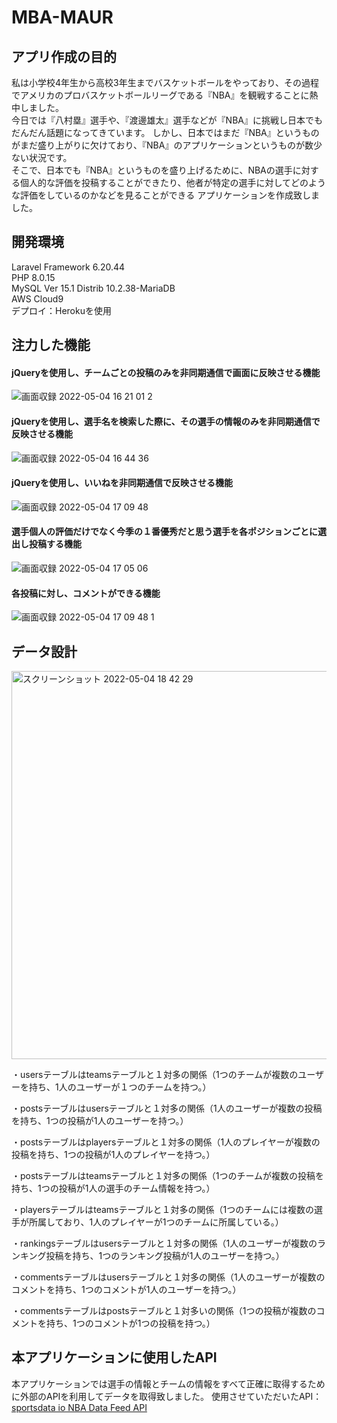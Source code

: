 # MBA-MAUR

## アプリ作成の目的
私は小学校4年生から高校3年生までバスケットボールをやっており、その過程でアメリカのプロバスケットボールリーグである『NBA』を観戦することに熱中しました。  
今日では『八村塁』選手や、『渡邊雄太』選手などが『NBA』に挑戦し日本でもだんだん話題になってきています。 
しかし、日本ではまだ『NBA』というものがまだ盛り上がりに欠けており、『NBA』のアプリケーションというものが数少ない状況です。  
そこで、日本でも『NBA』というものを盛り上げるために、NBAの選手に対する個人的な評価を投稿することができたり、他者が特定の選手に対してどのような評価をしているのかなどを見ることができる
アプリケーションを作成致しました。  

## 開発環境
Laravel Framework 6.20.44  
PHP 8.0.15  
MySQL  Ver 15.1 Distrib 10.2.38-MariaDB  
AWS Cloud9  
デプロイ：Herokuを使用   

## 注力した機能

#### jQueryを使用し、チームごとの投稿のみを非同期通信で画面に反映させる機能
![画面収録 2022-05-04 16 21 01 2](https://user-images.githubusercontent.com/98683921/166640231-7ba6aaee-e47a-41e6-bf15-5c4b4f5f4d67.gif)


#### jQueryを使用し、選手名を検索した際に、その選手の情報のみを非同期通信で反映させる機能
![画面収録 2022-05-04 16 44 36](https://user-images.githubusercontent.com/98683921/166643183-4743fcb0-ef65-46dc-b91b-9df312ce5394.gif)


#### jQueryを使用し、いいねを非同期通信で反映させる機能
![画面収録 2022-05-04 17 09 48](https://user-images.githubusercontent.com/98683921/166644346-7ae0c84e-1ac1-46c7-8946-2d452af6c1c9.gif)


#### 選手個人の評価だけでなく今季の１番優秀だと思う選手を各ポジションごとに選出し投稿する機能
![画面収録 2022-05-04 17 05 06](https://user-images.githubusercontent.com/98683921/166643894-350b4781-511a-4d25-95f6-3828a31b9fb3.gif)


#### 各投稿に対し、コメントができる機能
![画面収録 2022-05-04 17 09 48 1](https://user-images.githubusercontent.com/98683921/166645641-86814754-830a-473c-82ff-a0114f04c9a1.gif)


## データ設計
<img width="621" alt="スクリーンショット 2022-05-04 18 42 29" src="https://user-images.githubusercontent.com/98683921/166658596-a27ce646-cb9d-47a7-b0a9-634ab9be805b.png">

・usersテーブルはteamsテーブルと１対多の関係（1つのチームが複数のユーザーを持ち、1人のユーザーが１つのチームを持つ。）

・postsテーブルはusersテーブルと１対多の関係（1人のユーザーが複数の投稿を持ち、1つの投稿が1人のユーザーを持つ。）

・postsテーブルはplayersテーブルと１対多の関係（1人のプレイヤーが複数の投稿を持ち、1つの投稿が1人のプレイヤーを持つ。）

・postsテーブルはteamsテーブルと１対多の関係（1つのチームが複数の投稿を持ち、1つの投稿が1人の選手のチーム情報を持つ。）

・playersテーブルはteamsテーブルと１対多の関係（1つのチームには複数の選手が所属しており、1人のプレイヤーが1つのチームに所属している。）

・rankingsテーブルはusersテーブルと１対多の関係（1人のユーザーが複数のランキング投稿を持ち、1つのランキング投稿が1人のユーザーを持つ。）

・commentsテーブルはusersテーブルと１対多の関係（1人のユーザーが複数のコメントを持ち、1つのコメントが1人のユーザーを持つ。）

・commentsテーブルはpostsテーブルと１対多いの関係（1つの投稿が複数のコメントを持ち、1つのコメントが1つの投稿を持つ。）

## 本アプリケーションに使用したAPI
本アプリケーションでは選手の情報とチームの情報をすべて正確に取得するために外部のAPIを利用してデータを取得致しました。
使用させていただいたAPI：[sportsdata io NBA Data Feed API](https://sportsdata.io/nba-api)
